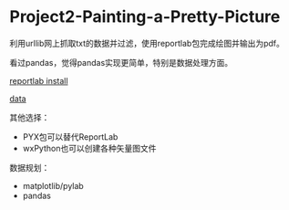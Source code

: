 # Project2-Painting-a-Pretty-Picture

利用urllib网上抓取txt的数据并过滤，使用reportlab包完成绘图并输出为pdf。

看过pandas，觉得pandas实现更简单，特别是数据处理方面。

[reportlab install](http://www.reportlab.com/reportlabplus/installation/)

[data](http://www.swpc.noaa.gov/products/predicted-sunspot-number-and-radio-flux)

其他选择：
- PYX包可以替代ReportLab
- wxPython也可以创建各种矢量图文件

数据规划：
- matplotlib/pylab
- pandas

